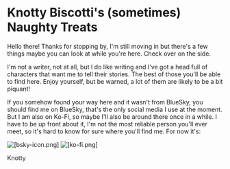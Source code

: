 # Knotty Biscotti's (sometimes) Naughty Treats

Hello there! Thanks for stopping by, I'm still moving in but there's a few things maybe you can look at while you're here.  Check over on the side.

I'm not a writer, not at all, but I do like writing and I've got a head full of characters that want me to tell their stories. The best of those you'll be able to find here.  Enjoy yourself, but be warned, a lot of them are likely to be a bit piquant!

If you somehow found your way here and it wasn't from BlueSky, you should find me on BlueSky, that's the only social media I use at the moment.  But I am also on Ko-Fi, so maybe I'll also be around there once in a while.  I have to be up front about it, I'm not the most reliable person you'll ever meet, so it's hard to know for sure where you'll find me.  For now it's:

![[bsky-icon.png]](https://bsky.app/profile/knottybiscotti.bsky.social)
![[ko-fi.png]](https://ko-fi.com/knottybiscotti)

<signature>Knotty</signature>